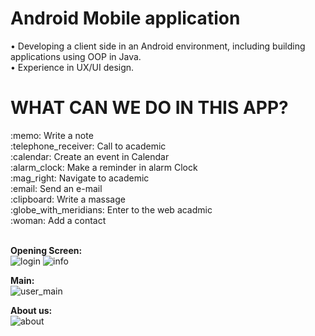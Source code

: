 <h1> Android Mobile application </h1>

• Developing a client side in an Android environment, including building applications using OOP in Java. <br>
• Experience in UX/UI design.

<h1>WHAT CAN WE DO IN THIS APP? </h1>
:memo: Write a note <br>
:telephone_receiver: Call to academic <br>
:calendar: Create an event in Calendar <br>
:alarm_clock: Make a reminder in alarm Clock <br>
:mag_right:	 Navigate to academic <br>
:email: Send an e-mail <br>
:clipboard:	Write a massage <br>
:globe_with_meridians: Enter to the web acadmic <br>
:woman:	Add a contact <br><br>

 <b> Opening Screen: </b> <br>
![login](https://user-images.githubusercontent.com/50196376/58762450-cc236a00-8558-11e9-906c-6ba237adae4e.png)
![info](https://user-images.githubusercontent.com/50196376/58762449-ca59a680-8558-11e9-8a49-f89db5626893.png)

 <b> Main: </b> <br>
![user_main](https://user-images.githubusercontent.com/50196376/58762404-75b62b80-8558-11e9-898c-bc71ef86061e.png)

<b> About us: </b> <br>
![about](https://user-images.githubusercontent.com/50196376/58762483-11479c00-8559-11e9-9d78-b27f3848f8e7.png)
